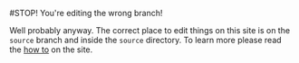 #STOP! You're editing the wrong branch!

Well probably anyway. The correct place to edit things on this site is on the `source` branch and inside the `source` directory. To learn more please read the [how to](http://perl4science.github.com) on the site.
